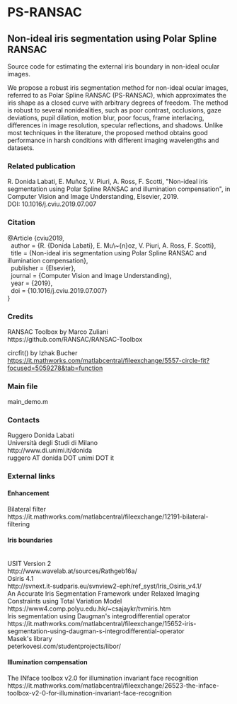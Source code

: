 # PS-RANSAC 
<h2>Non-ideal iris segmentation using Polar Spline RANSAC</h2>

Source code for estimating the external iris boundary in non-ideal ocular images.

We propose a robust iris segmentation method for non-ideal ocular images, referred to as Polar Spline RANSAC (PS-RANSAC), which approximates the iris shape as a closed curve with arbitrary degrees of freedom. The method is robust to several nonidealities, such as poor contrast, occlusions, gaze deviations, pupil dilation, motion blur, poor focus, frame interlacing, differences in image resolution,
specular reflections, and shadows. Unlike most techniques in the literature, the proposed method obtains good performance in harsh conditions with different imaging wavelengths and datasets.

<h3>Related publication</h3>
<p>
R. Donida Labati, E. Muñoz, V. Piuri, A. Ross, F. Scotti, "Non-ideal iris segmentation using Polar Spline RANSAC and illumination compensation", in Computer Vision and Image Understanding, Elsevier, 2019.<br>
DOI: 10.1016/j.cviu.2019.07.007
</p>

<h3>Citation</h3>
<p>
@Article {cviu2019,<br>
  &nbsp;&nbsp;author = {R. {Donida Labati}, E. Mu\~{n}oz, V. Piuri, A. Ross, F. Scotti},<br>
  &nbsp;&nbsp;title = {Non-ideal iris segmentation using Polar Spline RANSAC and illumination compensation},<br>
  &nbsp;&nbsp;publisher = {Elsevier},<br>
  &nbsp;&nbsp;journal = {Computer Vision and Image Understanding},<br>
  &nbsp;&nbsp;year = {2019},<br>
  &nbsp;&nbsp;doi = {10.1016/j.cviu.2019.07.007}<br>
}
</p>

<h3>Credits</h3>
RANSAC Toolbox by Marco Zuliani<br>
https://github.com/RANSAC/RANSAC-Toolbox

circfit() by Izhak Bucher
https://it.mathworks.com/matlabcentral/fileexchange/5557-circle-fit?focused=5059278&tab=function

<h3>Main file</h3>
main_demo.m

<h3>Contacts</h3>
Ruggero Donida Labati<br>
Università degli Studi di Milano<br>
http://www.di.unimi.it/donida<br>
ruggero AT donida DOT unimi DOT it


<h3>External links</h3>
<h4>Enhancement</h4>
Bilateral filter<br>
https://it.mathworks.com/matlabcentral/fileexchange/12191-bilateral-filtering<br>
<h4>Iris boundaries</h4><br>
USIT Version 2<br>
http://www.wavelab.at/sources/Rathgeb16a/<br>
Osiris 4.1<br>
http://svnext.it-sudparis.eu/svnview2-eph/ref_syst/Iris_Osiris_v4.1/<br>
An Accurate Iris Segmentation Framework under Relaxed Imaging Constraints using Total Variation Model<br>
https://www4.comp.polyu.edu.hk/~csajaykr/tvmiris.htm<br>
Iris segmentation using Daugman's integrodifferential operator<br>
https://it.mathworks.com/matlabcentral/fileexchange/15652-iris-segmentation-using-daugman-s-integrodifferential-operator<br>
Masek's library<br>
peterkovesi.com/studentprojects/libor/<br>
<h4>Illumination compensation</h4>
The INface toolbox v2.0 for illumination invariant face recognition<br>
https://it.mathworks.com/matlabcentral/fileexchange/26523-the-inface-toolbox-v2-0-for-illumination-invariant-face-recognition




